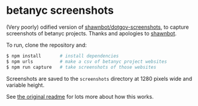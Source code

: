 # betanyc screenshots

(Very poorly) odified version of [shawnbot/dotgov-screenshots](https://github.com/shawnbot/dotgov-screenshots), 
to capture screenshots of betanyc projects. Thanks and apologies to [shawnbot](https://twitter.com/shawnbot).

To run, clone the repository and:

```sh
$ npm install       # install dependencies
$ npm urls          # make a csv of betanyc project websites
$ npm run capture   # take screenshots of those websites
````

Screenshots are saved to the `screenshots` directory at 1280 pixels wide 
and variable height. 

See [the original readme](https://github.com/shawnbot/dotgov-screenshots/blob/master/README.md) 
for lots more about how this works.